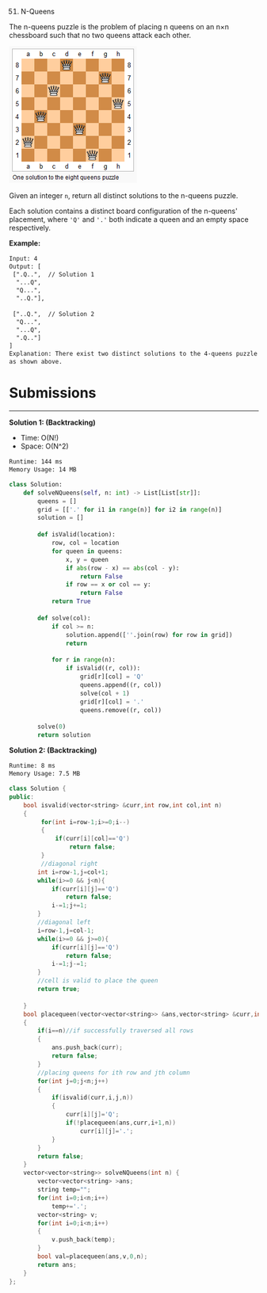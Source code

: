 51. N-Queens

The n-queens puzzle is the problem of placing n queens on an n×n chessboard such that no two queens attack each other.

![51_8-queens.png](img/51_8-queens.png)

Given an integer `n`, return all distinct solutions to the n-queens puzzle.

Each solution contains a distinct board configuration of the n-queens' placement, where `'Q'` and `'.'` both indicate a queen and an empty space respectively.

**Example:**
```
Input: 4
Output: [
 [".Q..",  // Solution 1
  "...Q",
  "Q...",
  "..Q."],

 ["..Q.",  // Solution 2
  "Q...",
  "...Q",
  ".Q.."]
]
Explanation: There exist two distinct solutions to the 4-queens puzzle as shown above.
```

# Submissions
---
**Solution 1: (Backtracking)**

* Time: O(N!)
* Space: O(N^2)

```
Runtime: 144 ms
Memory Usage: 14 MB
```
```python
class Solution:
    def solveNQueens(self, n: int) -> List[List[str]]:
        queens = []
        grid = [['.' for i1 in range(n)] for i2 in range(n)]
        solution = []
        
        def isValid(location):
            row, col = location
            for queen in queens:
                x, y = queen
                if abs(row - x) == abs(col - y):
                    return False
                if row == x or col == y:
                    return False
            return True

        def solve(col):
            if col >= n:
                solution.append([''.join(row) for row in grid])
                return

            for r in range(n):
                if isValid((r, col)):
                    grid[r][col] = 'Q'
                    queens.append((r, col))
                    solve(col + 1)
                    grid[r][col] = '.'
                    queens.remove((r, col))
        
        solve(0)
        return solution
```

**Solution 2: (Backtracking)**
```
Runtime: 8 ms
Memory Usage: 7.5 MB
```
```c++
class Solution {
public:
    bool isvalid(vector<string> &curr,int row,int col,int n)
    {
         for(int i=row-1;i>=0;i--)
         {
             if(curr[i][col]=='Q')
                 return false;
         }
         //diagonal right
        int i=row-1,j=col+1;
        while(i>=0 && j<n){
            if(curr[i][j]=='Q')
                return false;
            i-=1;j+=1;
        }
        //diagonal left
        i=row-1,j=col-1;
        while(i>=0 && j>=0){
            if(curr[i][j]=='Q')
                return false;
            i-=1;j-=1;
        }
        //cell is valid to place the queen 
        return true;
        
    }
    bool placequeen(vector<vector<string>> &ans,vector<string> &curr,int i,int n)
    {
        if(i==n)//if successfully traversed all rows
        {
            ans.push_back(curr);
            return false;
        }
        //placing queens for ith row and jth column
        for(int j=0;j<n;j++)
        {
            if(isvalid(curr,i,j,n))
            {
                curr[i][j]='Q';
                if(!placequeen(ans,curr,i+1,n))
                    curr[i][j]='.';
            }
        }
        return false;
    }
    vector<vector<string>> solveNQueens(int n) {
        vector<vector<string> >ans;
        string temp="";
        for(int i=0;i<n;i++)
            temp+='.';
        vector<string> v;
        for(int i=0;i<n;i++)
        {
            v.push_back(temp);
        }
        bool val=placequeen(ans,v,0,n);
        return ans;
    }
};
```
